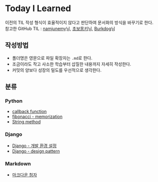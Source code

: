 # Today I Learned

이전의 TIL 작성 형식이 효율적이지 않다고 판단하여 문서화의 방식을 바꾸기로 한다.\
참고한 GitHub TIL : [namjunemy](https://github.com/namjunemy/TIL/blob/master/README.md)님, [초보몽키](https://wayhome25.github.io/)님, [Burkdog](https://github.com/ksu3101/TIL)님

## 작성방법

- 폴더명은 영문으로 파일 확장자는 `.md`로 한다.
- 조금이라도 작고 사소한 학습부터 삽질한 내용까지 자세히 작성한다.
- 커밋의 양보다 성장의 밀도를 우선적으로 생각한다.

## 분류

### Python

- [callback function](/Python/fibonacci_memoization.md)
- [fibonacci - memorization](/Python/fibonacci_memoization.md)
- [String method](/Python/string_method.md)

### Django

- [Django - 개발 환경 설정](/Django/%EA%B0%9C%EB%B0%9C%20%ED%99%98%EA%B2%BD%20%EC%84%A4%EC%A0%95%20%EA%B0%80%EC%9D%B4%EB%93%9C.md)
- [Django - design pattern](/Django/Django_design_pattern.md)

### Markdown

- [마크다운 첨자](/Markdown/Markdown_superscripts_subscripts.md)
